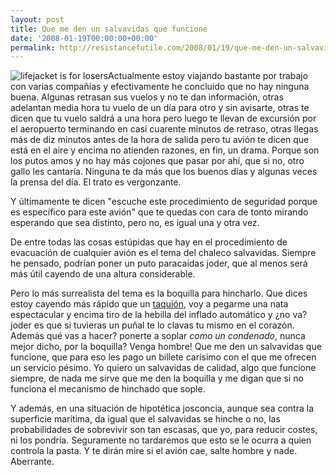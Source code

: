 ```yaml
---
layout: post
title: Que me den un salvavidas que funcione
date: '2008-01-19T00:00:00+00:00'
permalink: http://resistancefutile.com/2008/01/19/que-me-den-un-salvavidas-que-funcione/
---
```

<img src='http://resistancefutile.com/wp-content/186678sdc.jpg' alt='lifejacket is for losers' class="derecha" />Actualmente estoy viajando bastante por trabajo con varias compañías y efectivamente he concluido que no hay ninguna buena. Algunas retrasan sus vuelos y no te dan información, otras adelantan media hora tu vuelo de un día para otro y sin avisarte, otras te dicen que tu vuelo saldrá a una hora pero luego te llevan de excursión por el aeropuerto terminando en casi cuarente minutos de retraso, otras llegas más de diz minutos antes de la hora de salida pero tu avión te dicen que está en el aire y encima no atienden razones, en fin, un drama. Porque son los putos amos y no hay más cojones que pasar por ahí, que si no, otro gallo les cantaría. Ninguna te da más que los buenos días y algunas veces la prensa del día. El trato es vergonzante.

Y últimamente te dicen "escuche este procedimiento de seguridad porque es específico para este avión" que te quedas con cara de tonto mirando esperando que sea distinto, pero no, es igual una y otra vez.

De entre todas las cosas estúpidas que hay en el procedimiento de evacuación de cualquier avión es el tema del chaleco salvavidas. Siempre he pensado, podrían poner un puto paracaídas joder, que al menos será más útil cayendo de una altura considerable.

Pero lo más surrealista del tema es la boquilla para hincharlo. Que dices estoy cayendo más rápido que un <a href="http://resistancefutile.com/2007/11/07/pongame-cuarto-y-mitad-de-taquiones/">taquión</a>, voy a pegarme una nata espectacular y encima tiro de la hebilla del inflado automático y ¿no va? joder es que si tuvieras un puñal te lo clavas tu mismo en el corazón. Además qué vas a hacer? ponerte a soplar <em>como un condenado</em>, nunca mejor dicho, por la boquilla? Venga hombre! Que me den un salvavidas que funcione, que para eso les pago un billete carísimo con el que me ofrecen un servicio pésimo. Yo quiero un salvavidas de calidad, algo que funcione siempre, de nada me sirve que me den la boquilla y me digan que si no funciona el mecanismo de hinchado que sople.

Y además, en una situación de hipotética josconcia, aunque sea contra la superficie marítima, da igual que el salvavidas se hinche o no, las probabilidades de sobrevivir son tan escasas, que yo, para reducir costes, ni los pondría. Seguramente no tardaremos que esto se le ocurra a quien controla la pasta. Y te dirán mire si el avión cae, salte hombre y nade. Aberrante.
